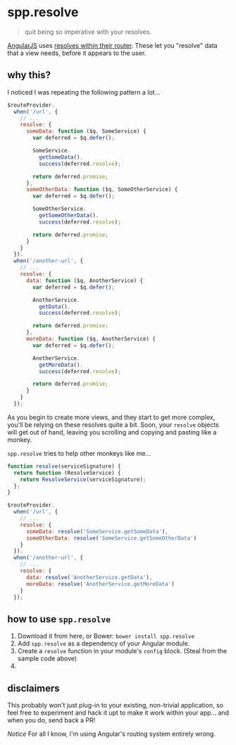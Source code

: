 # spp.resolve

> quit being so imperative with your resolves.

[AngularJS](http://angularjs.org) uses
[resolves within their router](http://docs.angularjs.org/api/ngRoute.$routeProvider).
These let you "resolve" data that a view needs, before it appears to the user.


## why this?

I noticed I was repeating the following pattern a lot...

```js
$routeProvider.
  when('/url', {
    // ...
    resolve: {
      someData: function ($q, SomeService) {
        var deferred = $q.defer();

        SomeService.
          getSomeData().
          success(deferred.resolve);

        return deferred.promise;
      },
      someOtherData: function ($q, SomeOtherService) {
        var deferred = $q.defer();

        SomeOtherService.
          getSomeOtherData().
          success(deferred.resolve);

        return deferred.promise;
      }
    }
  }).
  when('/another-url', {
    // ...
    resolve: {
      data: function ($q, AnotherService) {
        var deferred = $q.defer();

        AnotherService.
          getData().
          success(deferred.resolve);

        return deferred.promise;
      },
      moreData: function ($q, AnotherService) {
        var deferred = $q.defer();

        AnotherService.
          getMoreData().
          success(deferred.resolve);

        return deferred.promise;
      }
    }
  });
```

As you begin to create more views, and they start to get more complex, you'll be
relying on these resolves quite a bit. Soon, your `resolve` objects will get out
of hand, leaving you scrolling and copying and pasting like a monkey.

`spp.resolve` tries to help other monkeys like me...

```js
function resolve(serviceSignature) {
  return function (ResolveService) {
    return ResolveService(serviceSignature);
  };
}

$routeProvider.
  when('/url', {
    // ...
    resolve: {
      someData: resolve('SomeService.getSomeData'),
      someOtherData: resolve('SomeService.getSomeOtherData')
    }
  }).
  when('/another-url', {
    // ...
    resolve: {
      data: resolve('AnotherService.getData'),
      moreData: resolve('AnotherService.getMoreData')
    }
  });
```


## how to use `spp.resolve`

1. Download it from here, or Bower: `bower install spp.resolve`
2. Add `spp.resolve` as a dependency of your Angular module.
3. Create a `resolve` function in your module's `config` block. (Steal from the
sample code above)
4.


## disclaimers

This probably won't just plug-in to your existing, non-trivial application, so
feel free to experiment and hack it upt to make it work within your app... and
when you do, send back a PR!

*Notice* For all I know, I'm using Angular's routing system entirely wrong.
